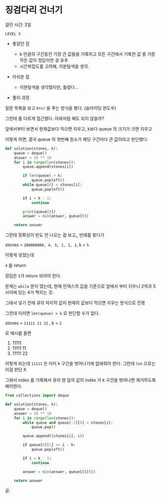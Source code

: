# **징검다리 건너기**

걸린 시간: 2일

`LEVEL 3`

[](https://school.programmers.co.kr/learn/courses/30/lessons/64062)

- 좋았던 점
    - k 만큼의 구간동안 가장 큰 값들을 기록하고 모든 구간에서 기록한 값 중 가장 작은 값이 정답이란 걸 유추
    - 시간복잡도를 고려해, 이분탐색을 생각.

- 아쉬운 점
    - 이분탐색을 생각했지만, 틀렸다…

- 풀이 과정

질문 목록을 보고 `O(n)` 을 푸는 방식을 봤다. (슬라이딩 윈도우)

[](https://school.programmers.co.kr/questions/41064)

그런데 좀 다르게 접근했다. 아래처럼 해도 되지 않을까?

앞에서부터 보면서 현재값보다 작으면 지우고, k보다 queue 의 크기가 크면 지우고

이렇게 하면, 결국 queue 의 첫번째 원소가 해당 구간마다 큰 값이라고 판단했다.

```python
def solution(stones, k):
    queue = deque()
    answer = 10 ** 10
    for i in range(len(stones)):
        queue.append(stones[i])

        if len(queue) > k:
            queue.popleft()
        while queue[0] < stones[i]:
            queue.popleft()

        if i < k - 1:
            continue

        print(queue[0])
        answer = min(answer, queue[0])

    return answer
```

그런데 정확성이 반도 안 나오는 걸 보고,, 반례를 찾다가

stones = `200000000, 4, 5, 1, 1, 1`, k = `5`

이렇게 넣었는데

`4` 를 return

정답은 `5`가 return 되어야 한다.

문제는 `while` 문이 였는데, 현재 인덱스의 값을 기준으로 앞에서 부터 지우니 2억과 5 사이에 있는 4가 찍히는 것.

그래서 넣기 전에 큐의 마지막 값이 현재의 값보다 작으면 지우는 방식으로 진행

그런데 이러면 `len(queue) > k` 로 판단할 수가 없다.

stones = `11111 11 22` , k = `2`

로 예시를 들면

1. 11111
2. 11111 11
3. 11111 22

이렇게 되는데 `11111` 은 이미 k 구간을 벗어나기에 없애줘야 한다. 그런데 `len` 으로는 이걸 판단 X

그래서 index 를 기록해서 큐의 맨 앞의 값의 index 가 k 구간을 벗어나면 제거하도록 해야한다.

```python
from collections import deque

def solution(stones, k):
    queue = deque()
    answer = 10 ** 10
    for i in range(len(stones)):
        while queue and queue[-1][0] < stones[i]:
            queue.pop()

        queue.append((stones[i], i))

        if queue[0][1] <= i - k:
            queue.popleft()

        if i < k - 1:
            continue

        answer = min(answer, queue[0][0])

    return answer 
```

굳.
